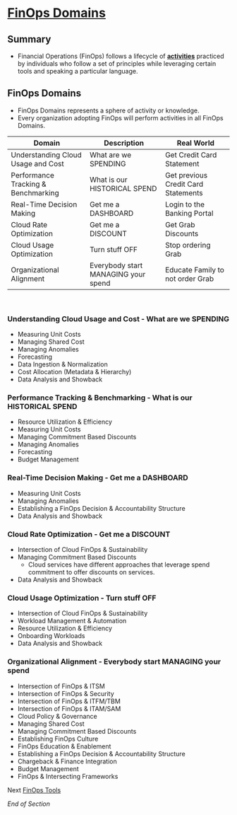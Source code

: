 # [FinOps Domains](https://www.finops.org/framework/domains/)

## Summary
* Financial Operations (FinOps) follows a lifecycle of [**activities**](https://www.mindmeister.com/2757653067/05-finops-domains) practiced by individuals who follow a set of principles while leveraging certain tools and speaking a particular language.

## FinOps Domains 
* FinOps Domains represents a sphere of activity or knowledge. 
* Every organization adopting FinOps will perform activities in all FinOps Domains.

| Domain | Description | Real World | 
| --- | --- | --- |
| Understanding Cloud Usage and Cost | What are we SPENDING | Get Credit Card Statement |
| Performance Tracking & Benchmarking | What is our HISTORICAL SPEND | Get previous Credit Card Statements | 
| Real-Time Decision Making | Get me a DASHBOARD | Login to the Banking Portal |
| Cloud Rate Optimization | Get me a DISCOUNT | Get Grab Discounts |
| Cloud Usage Optimization | Turn stuff OFF | Stop ordering Grab |
| Organizational Alignment | Everybody start MANAGING your spend | Educate Family to not order Grab | 
<br>

### Understanding Cloud Usage and Cost - What are we SPENDING
* Measuring Unit Costs
* Managing Shared Cost
* Managing Anomalies
* Forecasting
* Data Ingestion & Normalization
* Cost Allocation (Metadata & Hierarchy)
* Data Analysis and Showback

### Performance Tracking & Benchmarking - What is our HISTORICAL SPEND
* Resource Utilization & Efficiency
* Measuring Unit Costs
* Managing Commitment Based Discounts
* Managing Anomalies
* Forecasting
* Budget Management

### Real-Time Decision Making - Get me a DASHBOARD
* Measuring Unit Costs
* Managing Anomalies
* Establishing a FinOps Decision & Accountability Structure
* Data Analysis and Showback

### Cloud Rate Optimization - Get me a DISCOUNT
* Intersection of Cloud FinOps & Sustainability
* Managing Commitment Based Discounts
    * Cloud services have different approaches that leverage spend commitment to offer discounts on services. 
* Data Analysis and Showback

### Cloud Usage Optimization - Turn stuff OFF
* Intersection of Cloud FinOps & Sustainability
* Workload Management & Automation
* Resource Utilization & Efficiency
* Onboarding Workloads
* Data Analysis and Showback

### Organizational Alignment - 	Everybody start MANAGING your spend
* Intersection of FinOps & ITSM
* Intersection of FinOps & Security
* Intersection of FinOps & ITFM/TBM
* Intersection of FinOps & ITAM/SAM
* Cloud Policy & Governance
* Managing Shared Cost
* Managing Commitment Based Discounts
* Establishing FinOps Culture
* FinOps Education & Enablement
* Establishing a FinOps Decision & Accountability Structure
* Chargeback & Finance Integration
* Budget Management
* FinOps & Intersecting Frameworks

Next [FinOps Tools](https://github.com/jamesbuckett/finops-certified-practitioner/blob/main/06-finops-tools.md)
<br>

*End of Section*
